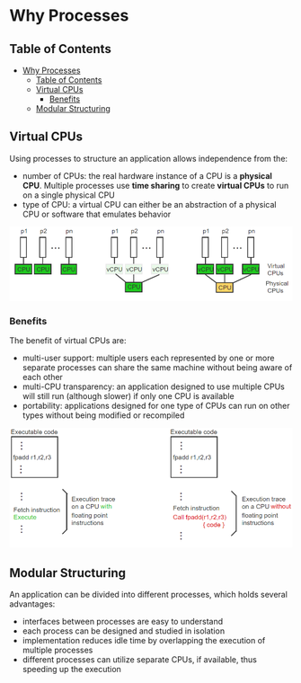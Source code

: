 # Why Processes

## Table of Contents

- [Why Processes](#why-processes)
  - [Table of Contents](#table-of-contents)
  - [Virtual CPUs](#virtual-cpus)
    - [Benefits](#benefits)
  - [Modular Structuring](#modular-structuring)

## Virtual CPUs

Using processes to structure an application allows independence from the:

- number of CPUs: the real hardware instance of a CPU is a **physical CPU**. Multiple processes use **time sharing** to create **virtual CPUs** to run on a single physical CPU
- type of CPU: a virtual CPU can either be an abstraction of a physical CPU or software that emulates behavior

![virtual_cpus](https://github.com/Liam-Brew/CS-492/blob/master/Notes/assets/ptr/virtual_cpus.PNG)

### Benefits

The benefit of virtual CPUs are:

- multi-user support: multiple users each represented by one or more separate processes can share the same machine without being aware of each other
- multi-CPU transparency: an application designed to use multiple CPUs will still run (although slower) if only one CPU is available
- portability: applications designed for one type of CPUs can run on other types without being modified or recompiled

![benefits](https://github.com/Liam-Brew/CS-492/blob/master/Notes/assets/ptr/benefits.PNG)

## Modular Structuring

An application can be divided into different processes, which holds several advantages:

- interfaces between processes are easy to understand
- each process can be designed and studied in isolation
- implementation reduces idle time by overlapping the execution of multiple processes
- different processes can utilize separate CPUs, if available, thus speeding up the execution
